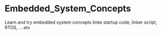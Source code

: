 # Embedded_System_Concepts
 Learn and try embedded system concepts linke startup code, linker script, RTOS, ....etx 
